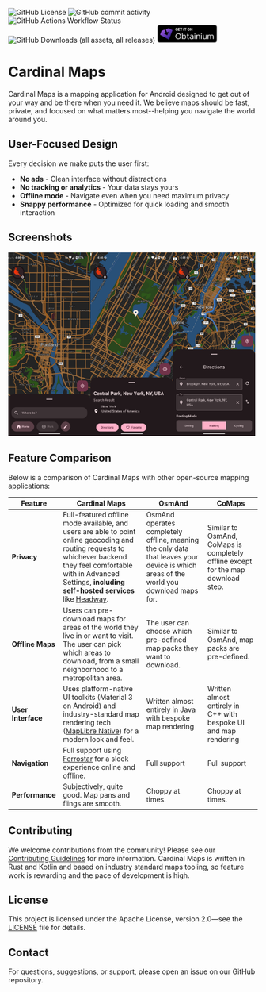 ![GitHub License](https://img.shields.io/github/license/ellenhp/cardinal)
![GitHub commit activity](https://img.shields.io/github/commit-activity/m/ellenhp/cardinal)
![GitHub Actions Workflow Status](https://img.shields.io/github/actions/workflow/status/ellenhp/cardinal/build_android.yml)
![GitHub Downloads (all assets, all releases)](https://img.shields.io/github/downloads/ellenhp/cardinal/total)
<a href="https://apps.obtainium.imranr.dev/redirect?r=obtainium://app/%7B%22id%22%3A%22earth.maps.cardinal%22%2C%22url%22%3A%22https%3A%2F%2Fgithub.com%2Fellenhp%2Fcardinal%22%2C%22author%22%3A%22ellenhp%22%2C%22name%22%3A%22Cardinal%22%2C%22preferredApkIndex%22%3A0%2C%22additionalSettings%22%3A%22%7B%5C%22includePrereleases%5C%22%3Afalse%2C%5C%22fallbackToOlderReleases%5C%22%3Atrue%2C%5C%22filterReleaseTitlesByRegEx%5C%22%3A%5C%22%5C%22%2C%5C%22filterReleaseNotesByRegEx%5C%22%3A%5C%22%5C%22%2C%5C%22verifyLatestTag%5C%22%3Afalse%2C%5C%22sortMethodChoice%5C%22%3A%5C%22date%5C%22%2C%5C%22useLatestAssetDateAsReleaseDate%5C%22%3Afalse%2C%5C%22releaseTitleAsVersion%5C%22%3Afalse%2C%5C%22trackOnly%5C%22%3Afalse%2C%5C%22versionExtractionRegEx%5C%22%3A%5C%22%5C%22%2C%5C%22matchGroupToUse%5C%22%3A%5C%22%5C%22%2C%5C%22versionDetection%5C%22%3Afalse%2C%5C%22releaseDateAsVersion%5C%22%3Afalse%2C%5C%22useVersionCodeAsOSVersion%5C%22%3Afalse%2C%5C%22apkFilterRegEx%5C%22%3A%5C%22%5C%22%2C%5C%22invertAPKFilter%5C%22%3Afalse%2C%5C%22autoApkFilterByArch%5C%22%3Atrue%2C%5C%22appName%5C%22%3A%5C%22%5C%22%2C%5C%22appAuthor%5C%22%3A%5C%22%5C%22%2C%5C%22shizukuPretendToBeGooglePlay%5C%22%3Afalse%2C%5C%22allowInsecure%5C%22%3Afalse%2C%5C%22exemptFromBackgroundUpdates%5C%22%3Afalse%2C%5C%22skipUpdateNotifications%5C%22%3Afalse%2C%5C%22about%5C%22%3A%5C%22%5C%22%2C%5C%22refreshBeforeDownload%5C%22%3Afalse%7D%22%2C%22overrideSource%22%3Anull%7D" class="img-badge">
    <img src="assets/obtainium.png" alt="Get it on Obtainium" height=36 />
</a>

# Cardinal Maps

Cardinal Maps is a mapping application for Android designed to get out of your way and be there when you need it. We believe maps should be fast, private, and focused on what matters most--helping you navigate the world around you.

## User-Focused Design

Every decision we make puts the user first:
- **No ads** - Clean interface without distractions
- **No tracking or analytics** - Your data stays yours
- **Offline mode** - Navigate even when you need maximum privacy
- **Snappy performance** - Optimized for quick loading and smooth interaction

## Screenshots

<img src="assets/screenshot_basemap.png" width="33%" alt="Basemap view" style="padding: 0; margin: 0;"><img src="assets/screenshot_place_card.png" width="33%" alt="Place card view" style="padding: 0; margin: 0;"><img src="assets/screenshot_directions.png" width="33%" alt="Directions view" style="padding: 0; margin: 0;">

## Feature Comparison

Below is a comparison of Cardinal Maps with other open-source mapping applications:

| Feature | Cardinal Maps | OsmAnd | CoMaps |
|---------|---------------|--------|--------------|
| **Privacy** | Full-featured offline mode available, and users are able to point online geocoding and routing requests to whichever backend they feel comfortable with in Advanced Settings, **including self-hosted services** like [Headway](https://github.com/headwaymaps/headway). | OsmAnd operates completely offline, meaning the only data that leaves your device is which areas of the world you download maps for. | Similar to OsmAnd, CoMaps is completely offline except for the map download step. |
| **Offline Maps** | Users can pre-download maps for areas of the world they live in or want to visit. The user can pick which areas to download, from a small neighborhood to a metropolitan area. | The user can choose which pre-defined map packs they want to download. | Similar to OsmAnd, map packs are pre-defined. |
| **User Interface** | Uses platform-native UI toolkits (Material 3 on Android) and industry-standard map rendering tech ([MapLibre Native](https://github.com/maplibre/maplibre-native)) for a modern look and feel. | Written almost entirely in Java with bespoke map rendering | Written almost entirely in C++ with bespoke UI and map rendering |
| **Navigation** | Full support using [Ferrostar](https://github.com/stadiamaps/ferrostar) for a sleek experience online and offline. | Full support | Full support |
| **Performance** | Subjectively, quite good. Map pans and flings are smooth. | Choppy at times. | Choppy at times. |

## Contributing

We welcome contributions from the community! Please see our [Contributing Guidelines](CONTRIBUTING.md) for more information. Cardinal Maps is written in Rust and Kotlin and based on industry standard maps tooling, so feature work is rewarding and the pace of development is high.

## License

This project is licensed under the Apache License, version 2.0—see the [LICENSE](LICENSE) file for details.

## Contact

For questions, suggestions, or support, please open an issue on our GitHub repository.
